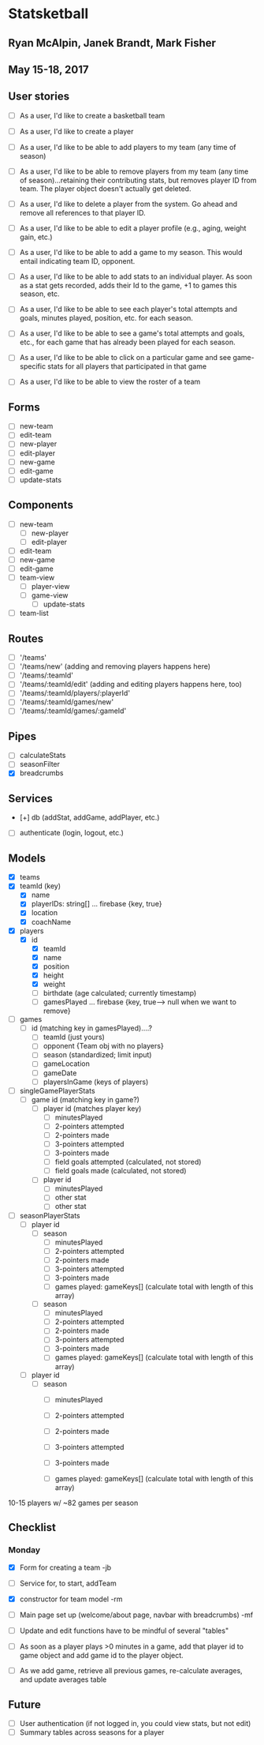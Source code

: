 # Statsketball

## Ryan McAlpin, Janek Brandt, Mark Fisher

## May 15-18, 2017

## User stories
- [ ] As a user, I'd like to create a basketball team
- [ ] As a user, I'd like to create a player
- [ ] As a user, I'd like to be able to add players to my team (any time of season)
- [ ] As a user, I'd like to be able to remove players from my team (any time of season)...retaining their contributing stats, but removes player ID from team. The player object doesn't actually get deleted.
- [ ] As a user, I'd like to delete a player from the system. Go ahead and remove all references to that player ID.
- [ ] As a user, I'd like to be able to edit a player profile (e.g., aging, weight gain, etc.)


- [ ] As a user, I'd like to be able to add a game to my season. This would entail indicating team ID, opponent.
- [ ] As a user, I'd like to be able to add stats to an individual player. As soon as a stat gets recorded, adds their Id to the game, +1 to games this season, etc.

- [ ] As a user, I'd like to be able to see each player's total attempts and goals, minutes played, position, etc. for each season.
- [ ] As a user, I'd like to be able to see a game's total attempts and goals, etc., for each game that has already been played for each season.
- [ ] As a user, I'd like to be able to click on a particular game and see game-specific stats for all players that participated in that game
- [ ] As a user, I'd like to be able to view the roster of a team


## Forms
- [ ] new-team
- [ ] edit-team
- [ ] new-player
- [ ] edit-player
- [ ] new-game
- [ ] edit-game
- [ ] update-stats

## Components
- [ ] new-team
  - [ ] new-player
  - [ ] edit-player
- [ ] edit-team
- [ ] new-game
- [ ] edit-game
- [ ] team-view
  - [ ] player-view
  - [ ] game-view
    - [ ] update-stats
- [ ] team-list

## Routes
- [ ] '/teams'
- [ ] '/teams/new' (adding and removing players happens here)
- [ ] '/teams/:teamId'
- [ ] '/teams/:teamId/edit' (adding and editing players happens here, too)
- [ ] '/teams/:teamId/players/:playerId'
- [ ] '/teams/:teamId/games/new'
- [ ] '/teams/:teamId/games/:gameId'

## Pipes
- [ ] calculateStats
- [ ] seasonFilter
- [x] breadcrumbs

## Services
- [+] db (addStat, addGame, addPlayer, etc.)
- [ ] authenticate (login, logout, etc.)

## Models
- [x] teams
 - [x] teamId (key)
   - [x] name
   - [x] playerIDs: string[] ... firebase {key, true}
   - [x] location
   - [x] coachName

- [x] players
  - [x] id
    - [x] teamId
    - [x] name
    - [x] position
    - [x] height
    - [x] weight
    - [ ] birthdate (age calculated; currently timestamp)
    - [ ] gamesPlayed ... firebase {key, true--> null when we want to remove}

- [ ] games
  - [ ] id (matching key in gamesPlayed)....?
    - [ ] teamId (just yours)
    - [ ] opponent {Team obj with no players}
    - [ ] season (standardized; limit input)
    - [ ] gameLocation
    - [ ] gameDate
    - [ ] playersInGame (keys of players)

- [ ] singleGamePlayerStats
  - [ ] game id (matching key in game?)
    - [ ] player id (matches player key)
      - [ ] minutesPlayed
      - [ ] 2-pointers attempted
      - [ ] 2-pointers made
      - [ ] 3-pointers attempted
      - [ ] 3-pointers made
      - [ ] field goals attempted (calculated, not stored)
      - [ ] field goals made (calculated, not stored)
    - [ ] player id
      - [ ] minutesPlayed
      - [ ] other stat
      - [ ] other stat

- [ ] seasonPlayerStats
  - [ ] player id
    - [ ] season
      - [ ] minutesPlayed
      - [ ] 2-pointers attempted
      - [ ] 2-pointers made
      - [ ] 3-pointers attempted
      - [ ] 3-pointers made
      - [ ] games played: gameKeys[] (calculate total with length of this array)
    - [ ] season
      - [ ] minutesPlayed
      - [ ] 2-pointers attempted
      - [ ] 2-pointers made
      - [ ] 3-pointers attempted
      - [ ] 3-pointers made
      - [ ] games played: gameKeys[] (calculate total with length of this array)
  - [ ] player id
    - [ ] season
      - [ ] minutesPlayed
      - [ ] 2-pointers attempted
      - [ ] 2-pointers made
      - [ ] 3-pointers attempted
      - [ ] 3-pointers made
      - [ ] games played: gameKeys[] (calculate total with length of this array)



10-15 players w/ ~82 games per season

## Checklist

### Monday
- [x] Form for creating a team -jb
- [ ] Service for, to start, addTeam
- [x] constructor for team model -rm
- [ ] Main page set up (welcome/about page, navbar with breadcrumbs) -mf

- [ ] Update and edit functions have to be mindful of several "tables"
- [ ] As soon as a player plays >0 minutes in a game, add that player id to game object and add game id to the player object.
- [ ] As we add game, retrieve all previous games, re-calculate averages, and update averages table

## Future
- [ ] User authentication (if not logged in, you could view stats, but not edit)
- [ ] Summary tables across seasons for a player
